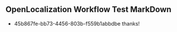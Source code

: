 ## OpenLocalization Workflow Test MarkDown
* 45b867fe-bb73-4456-803b-f559b1abbdbe thanks!

<!--HONumber=Jul16_HO2-->


